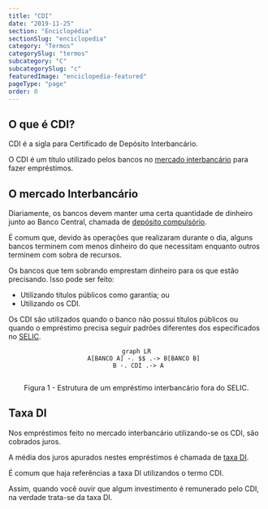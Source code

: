 ```yaml
---
title: "CDI"
date: "2019-11-25"
section: "Enciclopédia"
sectionSlug: "enciclopedia"
category: "Termos"
categorySlug: "termos"
subcategory: "C"
subcategorySlug: "c"
featuredImage: "enciclopedia-featured"
pageType: "page"
order: 0
---
```


## O que é CDI?

CDI é a sigla para Certificado de Depósito Interbancário.

O CDI é um título utilizado pelos bancos no [mercado interbancário](/aprenda/financas/economia/mercado-interbancario) para fazer empréstimos.

## O mercado Interbancário

Diariamente, os bancos devem manter uma certa quantidade de dinheiro junto ao Banco Central, chamada de [depósito compulsório](/aprenda/financas/economia/politica-monetaria#depósito-compulsório).

É comum que, devido às operações que realizaram durante o dia, alguns bancos terminem com menos dinheiro do que necessitam enquanto outros terminem com sobra de recursos.

Os bancos que tem sobrando emprestam dinheiro para os que estão precisando. Isso pode ser feito:

- Utilizando títulos públicos como garantia; ou
- Utilizando os CDI.

Os CDI são utilizados quando o banco não possui títulos públicos ou quando o empréstimo precisa seguir padrões diferentes dos especificados no [SELIC](/aprenda/financas/economia/taxa-selic).

<div style="text-align:center">

```mermaid
graph LR
    A[BANCO A] -. $$ .-> B[BANCO B]
    B -. CDI .-> A   
    
```

<p class="legenda" style="text-align:center">Figura 1 - Estrutura de um empréstimo interbancário fora do SELIC.</p>

</div>

## Taxa DI

Nos empréstimos feito no mercado interbancário utilizando-se os CDI, são cobrados juros.

A média dos juros apurados nestes empréstimos é chamada de [taxa DI](/enciclopedia/termos/t/taxa-di).

É comum que haja referências a taxa DI utilizandos o termo CDI.

Assim, quando você ouvir que algum investimento é remunerado pelo CDI, na verdade trata-se da taxa DI.